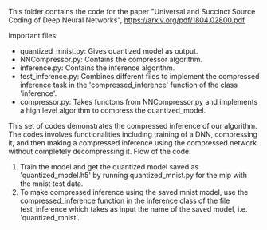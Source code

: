 This folder contains the code for the paper "Universal and Succinct Source Coding of Deep Neural Networks", https://arxiv.org/pdf/1804.02800.pdf

Important files: 

- quantized_mnist.py: Gives quantized model as output.
- NNCompressor.py: Contains the compressor algorithm.
- inference.py: Contains the inference algorithm.
- test_inference.py: Combines different files to implement the compressed inference task in the 'compressed_inference' function of the class 'inference'.
- compressor.py:  Takes functons from NNCompressor.py and implements a high level algorithm to compress the quantized_model.

This set of codes demonstrates the compressed inference of our algorithm. The codes involves functionalities including training of a DNN, compressing it, 
and then making a compressed inference using the compressed network without completely decompressing it.
Flow of the code:

1) Train the model and get the quantized model saved as 'quantized_model.h5' by running quantized_mnist.py for the mlp with the mnist test data.
2) To make compressed inference using the saved mnist model, use the compressed_inference function in the inference class of the file test_inference which takes
   as input the name of the saved model, i.e. 'quantized_mnist'.
   
